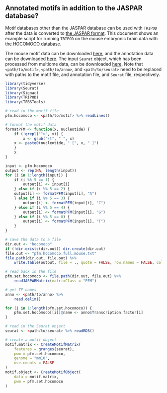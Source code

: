 ## Annotated motifs in addition to the JASPAR database?
  
Motif databases other than the JASPAR database can be used with
`TRIPOD` after the data is converted to
[the JASPAR format](http://jaspar.genereg.net/docs/). 
This document shows an example script 
for running `TRIPOD` on the mouse embryonic brain data with
[the HOCOMOCO database](https://hocomoco11.autosome.ru/downloads_v11).

The mouse motif data can be downloaded 
[here](https://hocomoco11.autosome.ru/final_bundle/hocomoco11/full/MOUSE/mono/HOCOMOCOv11_full_MOUSE_mono_jaspar_format.txt), 
and the annotation data can be downloaded
[here](https://hocomoco11.autosome.ru/final_bundle/hocomoco11/full/MOUSE/mono/HOCOMOCOv11_full_annotation_MOUSE_mono.tsv).
The input `Seurat` object, which has been processed from multiome
data, can be downloaded [here](https://www.dropbox.com/s/flzriz8m8uiaopn/e18.qc.rds?dl=0).
Note that `<path/to/motif>`, `<path/to/anno>`, and `<path/to/seurat>` 
need to be replaced with paths to the motif file, and
annotation file, and `Seurat` file, respectively.

```r
library(tidyverse)
library(Seurat)
library(Signac)
library(TRIPOD)
library(TFBSTools)

# read in the motif file
pfm.hocomoco <- <path/to/motif> %>% readLines()

# format the motif data
formatPFM <- function(x, nucleotide) {
    if (!grepl("^>", x)) {
        x <- gsub("\t", " ", x)
	x <- paste0(nucleotide, " [", x, " ]")
    }
    x
}

input <- pfm.hocomoco
output <- rep(NA, length(input))
for (i in 1:length(input)) {
    if (i %% 5 == 1) {
        output[i] <- input[i]
    } else if (i %% 5 == 2) {
  	output[i] <- formatPFM(input[i], "A")
    } else if (i %% 5 == 3) {
        output[i] <- formatPFM(input[i], "C")
    } else if (i %% 5 == 4) {
        output[i] <- formatPFM(input[i], "G")
    } else if (i %% 5 == 0) {
        output[i] <- formatPFM(input[i], "T")
    }
}

# save the data to a file
dir.out <- "hocomoco"
if (!dir.exists(dir.out)) dir.create(dir.out)
file.out <- "pfm.hocomoco.full.mouse.txt"
file.path(dir.out, file.out) %>%
    write.table(output, file = ., quote = FALSE, row.names = FALSE, col.names = FALSE)

# read back in the file
pfm.set.hocomoco <- file.path(dir.out, file.out) %>%
    readJASPARMatrix(matrixClass = "PFM")

# get TF names
anno <- <path/to/anno> %>%
    read.delim()

for (i in 1:length(pfm.set.hocomoco)) {
    pfm.set.hocomoco[[i]]@name <- anno$Transcription.factor[i]
}

# read in the Seurat object
seurat <- <path/to/seurat> %>% readRDS()

# create a motif object
motif.matrix <- CreateMotifMatrix(
    features = granges(seurat),
    pwm = pfm.set.hocomoco,
    genome = "mm10",
    use.counts = FALSE
)
motif.object <- CreateMotifObject(
    data = motif.matrix,
    pwm = pfm.set.hocomoco
)
```



